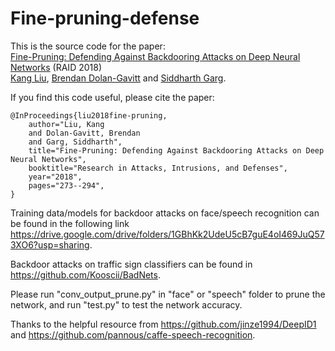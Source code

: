 # Fine-pruning-defense

This is the source code for the paper:  
[Fine-Pruning: Defending Against Backdooring Attacks on Deep Neural Networks](https://link.springer.com/chapter/10.1007/978-3-030-00470-5_13) (RAID 2018)  
[Kang Liu](https://engineering.nyu.edu/kang-liu), [Brendan Dolan-Gavitt](https://engineering.nyu.edu/faculty/brendan-dolan-gavitt) and [Siddharth Garg](https://engineering.nyu.edu/faculty/siddharth-garg).

If you find this code useful, please cite the paper:   

    @InProceedings{liu2018fine-pruning,
        author="Liu, Kang
        and Dolan-Gavitt, Brendan
        and Garg, Siddharth",
        title="Fine-Pruning: Defending Against Backdooring Attacks on Deep Neural Networks",
        booktitle="Research in Attacks, Intrusions, and Defenses",
        year="2018",
        pages="273--294",
    }
 


Training data/models for backdoor attacks on face/speech recognition can be found in the following link
https://drive.google.com/drive/folders/1GBhKk2UdeU5cB7guE4oI469JuQ573XO6?usp=sharing.  

Backdoor attacks on traffic sign classifiers can be found in https://github.com/Kooscii/BadNets.  


Please run "conv_output_prune.py" in "face" or "speech" folder to prune the network, and run "test.py" to test the network accuracy.  

Thanks to the helpful resource from https://github.com/jinze1994/DeepID1 and https://github.com/pannous/caffe-speech-recognition.
